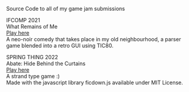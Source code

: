 Source Code to all of my game jam submissions <br/>

IFCOMP 2021 <br/>
What Remains of Me <br/>
[Play here](https://ifcomp.org/play/2558/play_online) <br/>
A neo-noir comedy that takes place in my old neighbourhood, a parser game blended into a retro GUI using TIC80.

SPRING THING 2022<br/>
Abate: Hide Behind the Curtains<br/>
[Play here](https://r01nx.github.io/Game-Jam-Submissions/abate)<br/>
A strand type game :) <br/>
Made with the javascript library ficdown.js available under MIT License.
